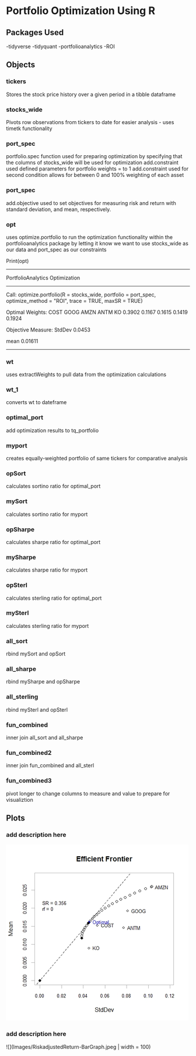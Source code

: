 # Portfolio Optimization Using R

## Packages Used 
-tidyverse
-tidyquant
-portfolioanalytics
-ROI

## Objects 

### tickers
Stores the stock price history over a given period in a tibble dataframe

### stocks_wide
Pivots row observations from tickers to date for easier analysis - uses timetk functionality

### port_spec 
portfolio.spec function used for preparing optimization by specifying that the columns of stocks_wide will be used for optimization
add.constraint used defined parameters for portfolio weights = to 1
add.constraint used for second condition allows for between 0 and 100% weighting of each asset

### port_spec
add.objective used to set objectives for measuring risk and return with standard deviation, and mean, respectively.

### opt
uses optimize.portfolio to run the optimization functionality within the portfolioanalytics package by letting it know we want to use stocks_wide as our data and port_spec as our constraints

Print(opt)
***********************************
PortfolioAnalytics Optimization
***********************************
Call:
optimize.portfolio(R = stocks_wide, portfolio = port_spec, optimize_method = "ROI", 
    trace = TRUE, maxSR = TRUE)

Optimal Weights:
  COST   GOOG   AMZN   ANTM     KO 
0.3902 0.1167 0.1615 0.1419 0.1924 

Objective Measure:
StdDev 
0.0453 

   mean 
0.01611 
************************************
### wt
uses extractWeights to pull data from the optimization calculations

### wt_1
converts wt to dateframe

### optimal_port
add optimization results to tq_portfolio

### myport
creates equally-weighted portfolio of same tickers for comparative analysis

### opSort
calculates sortino ratio for optimal_port

### mySort
calculates sortino ratio for myport

### opSharpe
calculates sharpe ratio for optimal_port

### mySharpe
calculates sharpe ratio for myport

### opSterl
calculates sterling ratio for optimal_port

### mySterl
calculates sterling ratio for myport

### all_sort
rbind mySort and opSort

### all_sharpe
rbind mySharpe and opSharpe

### all_sterling
rbind mySterl and opSterl

### fun_combined
inner join all_sort and all_sharpe

### fun_combined2
inner join fun_combined and all_sterl

### fun_combined3
pivot longer to change columns to measure and value to prepare for visualiztion

## Plots
### add description here
![](Images/EfficientFrontier.jpeg)

### add description here
![](Images/RiskadjustedReturn-BarGraph.jpeg | width = 100)

